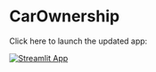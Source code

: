 # CarOwnership


Click here to launch the updated app:

[![Streamlit App](https://static.streamlit.io/badges/streamlit_badge_black_white.svg)](https://taufiekdida-carownership-carownershipindo-v02-r8qfhs.streamlit.app/)
